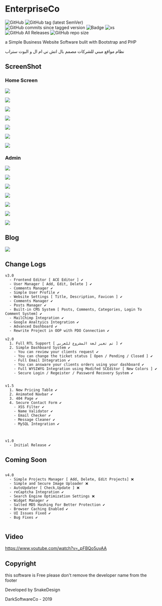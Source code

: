 # EnterpriseCo

![GitHub](https://img.shields.io/github/license/blackhacker511/EnterpriseCo) ![GitHub tag (latest SemVer)](https://img.shields.io/github/tag/blackhacker511/EnterpriseCo) ![GitHub commits since tagged version](https://img.shields.io/github/commits-since/blackhacker511/EnterpriseCo/v3.0) ![Badge](https://img.shields.io/badge/status-beta-blue) ![xs](https://img.shields.io/github/languages/top/blackhacker511/EnterpriseCo?color=pink) ![GitHub All Releases](https://img.shields.io/github/downloads/blackhacker511/enterpriseco/total) ![GitHub repo size](https://img.shields.io/github/repo-size/blackhacker511/enterpriseco?color=%239b59b6)
 
a Simple Business Website Software bulit with Bootstrap and PHP

نظام مواقع مبني للشركات مصمم بال اتش تي ام ال و البوت ستراب 

## ScreenShot

### Home Screen

![](https://2.top4top.net/p_1308xza0f1.png)

![](https://3.top4top.net/p_1308b7sq82.png)

![](https://4.top4top.net/p_1308n0e053.png)

![](https://5.top4top.net/p_1308s240m4.png)

![](https://6.top4top.net/p_1308lz4za5.png)

![](https://1.top4top.net/p_13081bhim6.png)

![](https://2.top4top.net/p_13086iqc27.png)

### Admin 

![](https://3.top4top.net/p_1315xckfe1.png)

![](https://4.top4top.net/p_13154pn4t2.png)

![](https://5.top4top.net/p_1315j4hnj3.png)

![](https://6.top4top.net/p_1315apdij4.png)

![](https://1.top4top.net/p_1315skxc75.png)

![](https://2.top4top.net/p_1315uldoc6.png)

![](https://3.top4top.net/p_1315v7rx07.png)

## Blog

![](https://4.top4top.net/p_1315iaxma8.png)

## Change Logs

```
v3.0
  - Frontend Editor [ ACE Editor ] ✔️
  - User Manager [ Add, Edit, Delete ] ✔️
  - Comments Manager ✔️
  - Simple User Profile ✔️
  - Website Settings [ Title, Description, Favicon ] ✔️
  - Comments Manager ✔️
  - Posts Manager ✔️
  - Built-in CMS System [ Posts, Comments, Categories, Login To Comment System] ✔️
  - MailChimp Integration ✔️
  - Google Analtyics Integration ✔️
  - Advanced Dashboard ✔️
  - Rewrite Project in OOP with PDO Connection ✔️
  
v2.0
  1. Full RTL Support [ تم تغير لغة المشروع للعربي ] ✔️
  2. Simple Dashboard System ✔️
    - You can review your clients request ✔️
    - You can change the ticket status [ Open / Pending / Closed ] ✔️
    - Full Email Integration ✔️
    - You can answare your clients orders using your dashboard ✔️
    - Full WYSIWYG Integration using Modifed SCEditor [ New Colors ] ✔️
    - Secure Login / Regeister / Password Recovery System ✔️
    

v1.5
  1. New Pricing Table ✔️
  2. Animated Navbar ✔️
  3. 404 Page ✔️
  4. Secure Contact Form ✔️
    - XSS Filter ✔️
    - Name Validator ✔️
    - Email Checker ✔️
    - Message Cleaner ✔️
    - MySQL Integration ✔️
    
    
  
v1.0
  - Initial Release ✔️
```

## Coming Soon
```

v4.0
  - Simple Projects Manager [ Add, Delete, Edit Projects] ❌️
  - Simple and Secure Image Uploader ❌️
  - AutoUpdater [ Check,Update ] ❌️
  - reCaptcha Integration ✔️
  - Search Engine Optimization Settings ❌️
  - Widget Manager ✔️
  - Salted MD5 Hashing For Better Protection ✔️
  - Browser Caching Enabled ✔️
  - UI Issues Fixed ✔️
  - Bug Fixes ✔️
  
```

## Video

https://www.youtube.com/watch?v=_pFBQo5uyAA

## Copyright

this software is Free please don't remove the developer name from the footer

Developed by SnakeDesign

DarkSoftwareCo - 2019
